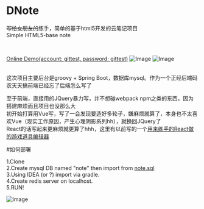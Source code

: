 # DNote
~~写给女朋友的~~练手，简单的基于html5开发的云笔记项目<br>
Simple HTML5-base note

<br>

[Online Demo(account: gittest, password: gittest)](http://note.rpsg.team)
![Image](https://raw.githubusercontent.com/dingjibang/DNote/master/readme/1.png)
![Image](https://raw.githubusercontent.com/dingjibang/DNote/master/readme/2.png)

<br>
这次项目主要后台是groovy + Spring Boot，数据库mysql。作为一个正经后端码农天天搞前端已经忘了后端怎么写了

至于前端，直接用的JQuery暴力写，并不想碰webpack npm之类的东西，因为搭建麻烦而且项目也没那么大<br>
初开始打算用Vue写，写了一会发现要造好多轮子，嫌麻烦就算了，本身也不太喜欢Vue（现实工作原因，产生心理阴影系列hh），就换回JQuery了<br>
React的话写起来更麻烦就更算了hhh，这里有以前写的一个[用来练手的React做的游戏道具编辑器](https://github.com/dingjibang/GDX-RPG/tree/master/extension/ItemEditor2)

#如何部署
	
1.Clone<br>
2.Create mysql DB named "note" then import from [note.sql](https://github.com/dingjibang/DNote/tree/master/note.sql)<br>
3.Using IDEA (or ?) import via gradle.<br>
4.Create redis server on localhost.<br>
5.RUN!

![Image](https://raw.githubusercontent.com/dingjibang/DNote/master/readme/3.) 
